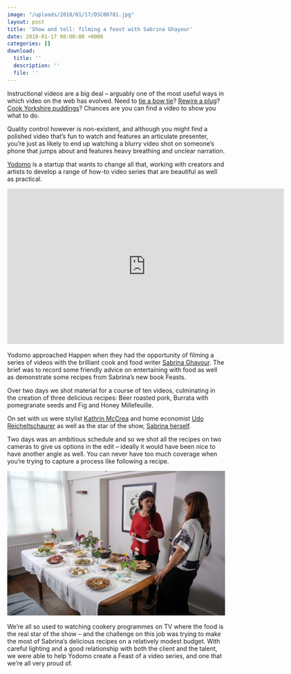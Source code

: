 ```yaml
---
image: "/uploads/2018/01/17/DSC00781.jpg"
layout: post
title: 'Show and tell: filming a feast with Sabrina Ghayour'
date: 2018-01-17 00:00:00 +0000
categories: []
download:
  title: ''
  description: ''
  file: ''
---
```

Instructional videos are a big deal – arguably one of the most useful ways in which video on the web has evolved. Need to [tie a bow tie](https://www.youtube.com/watch?v=wxKA9be_3Gk)? [Rewire a plug](https://www.youtube.com/watch?v=ID26I5ZeWh8)? [Cook Yorkshire puddings](https://www.youtube.com/watch?v=qGGP2jmR-fc)? Chances are you can find a video to show you what to do.

Quality control however is non-existent, and although you might find a polished video that’s fun to watch and features an articulate presenter, you’re just as likely to end up watching a blurry video shot on someone’s phone that jumps about and features heavy breathing and unclear narration.

[Yodomo](https://yodomo.co) is a startup that wants to change all that, working with creators and artists to develop a range of how-to video series that are beautiful as well as practical.

<iframe src="https://player.vimeo.com/video/247118429" width="640" height="360" frameborder="0" webkitallowfullscreen mozallowfullscreen allowfullscreen></iframe>

Yodomo approached Happen when they had the opportunity of filming a series of videos with the brilliant cook and food writer [Sabrina Ghayour](http://www.sabrinaghayour.com). The brief was to record some friendly advice on entertaining with food as well as demonstrate some recipes from Sabrina’s new book Feasts.

Over two days we shot material for a course of ten videos, culminating in the creation of three delicious recipes: Beer roasted pork, Burrata with pomegranate seeds and Fig and Honey Millefeuille.

On set with us were stylist [Kathrin McCrea](https://www.kathrinmccreaphotography.co.uk) and home economist [Udo Reicheltschaurer](https://udoreicheltschaurer.com) as well as the star of the show, [Sabrina herself](https://www.instagram.com/sabrinaghayour/?hl=en "Sabrina's Instagram").

Two days was an ambitious schedule and so we shot all the recipes on two cameras to give us options in the edit – ideally it would have been nice to have another angle as well. You can never have too much coverage when you’re trying to capture a process like following a recipe.

![](/uploads/2018/01/17/DSC00799.jpg "Sabrina in conversation with Yodomo's Sophie Rochester")

We’re all so used to watching cookery programmes on TV where the food is the real star of the show – and the challenge on this job was trying to make the most of Sabrina’s delicious recipes on a relatively modest budget. With careful lighting and a good relationship with both the client and the talent, we were able to help Yodomo create a Feast of a video series, and one that we’re all very proud of.
